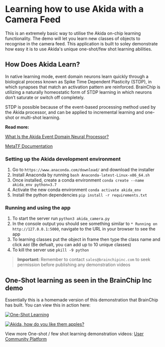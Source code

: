 # Learning how to use Akida with a Camera Feed

This is an extremely basic way to utilise the Akida on-chip learning functionality. The demo will let you learn new classes of objects to recognise in the camera feed. This application is built to soley demonstrate how easy it is to use Akida's unique one-shot/few shot learning abilities.


## How Does Akida Learn?


In  native  learning  mode,  event  domain  neurons  learn quickly through a biological process known as Spike Time Dependent Plasticity (STDP), in which synapses that match an activation pattern are reinforced. BrainChip is utilizing a naturally homeostatic form of STDP learning in which neurons don’t saturate or switch off completely. 

STDP  is  possible  because  of  the  event-based processing method used by the Akida processor, and can be applied to incremental learning and one-shot or multi-shot learning. 

**Read more:**

[What Is the Akida Event Domain Neural Processor?](https://brainchipinc.com/what-is-the-akida-event-domain-neural-processor/)

[MetaTF Documentation](https://doc.brainchipinc.com)


### Setting up the Akida development environment

1. Go to `https://www.anaconda.com/download/` and download the installer
2. Install Anaconda by running `bash Anaconda-latest-Linux-x86_64.sh`
3. Once installed, create a conda environment `conda create --name akida_env python=3.7`
4. Activate the new conda environment `conda activate akida_env`
5. Install the python dependencies `pip install -r requirements.txt`


### Running and using the app

1. To start the server run `python3 akida_camera.py`
2. In the console output you should see something similar to `* Running on http://127.0.0.1:5000`, navigate to the URL in your browser to see the app
3. To learning classes put the object in frame then type the class name and click `Add` (Be defualt, you can add up to 10 unique classes)
4. To kill the server use `pkill -9 python`

> **Important:** Remember to contact `sales@brainchipinc.com` to seek permission before publishing any demonstration videos


## One-Shot learning as seen in the BrainChip Inc demo

Essentially this is a homemade version of this demonstration that BrainChip has built. You can view this in action here:

[![One-Shot Learning](http://img.youtube.com/vi/xeGAiWbKa7s/0.jpg)](https://youtu.be/xeGAiWbKa7s "One-Shot Learning")

[![Akida, how do you like them apples?](http://img.youtube.com/vi/p9pXN5-opGw/0.jpg)](https://www.youtube.com/watch?v=p9pXN5-opGw "Akida, how do you like them apples?")


View more One-shot / few shot learning demonstration videos: 
[User Community Platform](https://www.youtube.com/playlist?list=PLKZ8TPx-mIt2Mu3kXxm9BIW08lIDbvZdA)
